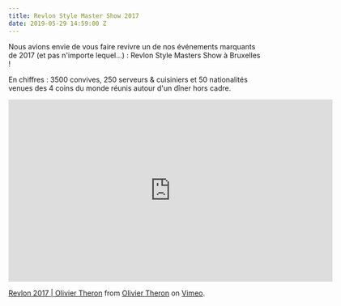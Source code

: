 ```yaml
---
title: Revlon Style Master Show 2017
date: 2019-05-29 14:59:00 Z
---
```


Nous avions envie de vous faire revivre un de nos événements marquants de 2017 (et pas n'importe lequel...) : Revlon Style Masters Show à Bruxelles !

En chiffres : 3500 convives, 250 serveurs & cuisiniers et 50 nationalités venues des 4 coins du monde réunis autour d'un dîner hors cadre.

<iframe src="https://player.vimeo.com/video/238307998" width="640" height="360" frameborder="0" allow="autoplay; fullscreen" allowfullscreen></iframe>
<p><a href="https://vimeo.com/238307998">Revlon 2017 | Olivier Theron</a> from <a href="https://vimeo.com/oliviertheron">Olivier Theron</a> on <a href="https://vimeo.com">Vimeo</a>.</p>